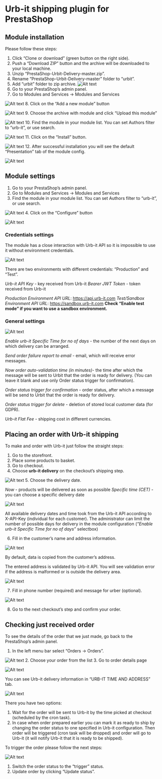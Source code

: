 # Urb-it shipping plugin for PrestaShop

## Module installation


Please follow these steps:


1. Click “Clone or download” (green button on the right side).
2. Push a “Download ZIP” button and the archive will be downloaded to your local machine.
3. Unzip “PrestaShop-Urbit-Delivery-master.zip”.
4. Rename “PrestaShop-Urbit-Delivery-master” folder to “urbit”.
5. Add “urbit” folder to zip archive.
![Alt text](../assets/image1.png?raw=true)
6. Go to your PrestaShop’s admin panel.
7. Go to Modules and Services -> Modules and Services

![Alt text](../assets/image17.png?raw=true)
8. Click on the “Add a new module” button

![Alt text](../assets/image5.png?raw=true)
9. Choose the archive with module and click “Upload this module”

![Alt text](../assets/image14.png?raw=true)
10. Find the module in your module list. You can set Authors filter to “urb-it”, or use search.

![Alt text](../assets/image13.png?raw=true)
11. Click on the “Install” button.

![Alt text](../assets/image15.png?raw=true)
12. After successful installation you will see the default “Presentation” tab of the module config.

![Alt text](../assets/image12.png?raw=true)



## Module settings

1. Go to your PrestaShop’s admin panel.
2. Go to Modules and Services -> Modules and Services
3. Find the module in your module list. You can set Authors filter to “urb-it”, or use search.

![Alt text](../assets/image4.png?raw=true)
4. Click on the “Configure” button

![Alt text](../assets/image6.png?raw=true)




### Credentials settings

The module has a close interaction with Urb-it API so it is impossible to use it without environment credentials. 

![Alt text](../assets/image18.png?raw=true)



There are two environments with different credentials: “Production” and “Test”.

*Urb-it API Key* - key received from Urb-it
*Bearer JWT Token* - token received from Urb-it

*Production Environment API URL*:  https://api.urb-it.com
*Test/Sandbox Environment API URL*:  https://sandbox.urb-it.com
**Check “Enable test mode” if you want to use a sandbox environment.**


### General settings

![Alt text](../assets/image18.png?raw=true)


*Enable urb-it Specific Time for no of days* - the number of the next days on which delivery can be arranged.

*Send order failure report to email* - email, which will receive error messages.

*Now order auto-validation time (in minutes)*- the time after which the message will be sent to Urbit that the order is ready for delivery. (You can leave it blank and use only Order status trigger for confirmation).

*Order status trigger for confirmation* - order status, after which a message will be send to Urbit that the order is ready for delivery.

*Order status trigger for delete* - deletion of stored local customer data (for GDPR).

*Urb-it Flat Fee* - shipping cost in different currencies.



## Placing an order with Urb-it shipping

To make and order with Urb-it just follow the straight steps:

1. Go to the storefront.
2. Place some products to basket.
3. Go to checkout.
4. Choose **urb-it delivery** on the checkout’s shipping step.

![Alt text](../assets/image18.png?raw=true)
5. Choose the delivery date.

*Now* - products will be delivered as soon as possible
*Specific time (CET)* - you can choose a specific delivery date 

![Alt text](../assets/image10.png?raw=true)

All available delivery dates and time took from the Urb-it API according to X-API-Key (individual for each customer). The administrator can limit the number of possible days for delivery in the module configuration (*“Enable urb-it Specific Time for no of days”* selectbox)


6. Fill in the customer’s name and address information.

![Alt text](../assets/image9.png?raw=true)

By default, data is copied from the customer’s address.

The entered address is validated by Urb-it API. You will see validation error if the address is malformed or is outside the delivery area.

![Alt text](../assets/image8.png?raw=true)


7. Fill in phone number (required) and message for urber (optional).

![Alt text](../assets/image19.png?raw=true)

8. Go to the next checkout’s step and confirm your order. 





## Checking just received order

To see the details of the order that we just made, go back to the PrestaShop’s admin panel.

1. In the left menu bar select “Orders -> Orders”.

![Alt text](../assets/image2.png?raw=true)
2. Choose your order from the list 
3. Go to order details page

![Alt text](../assets/image21.png?raw=true)


You can see Urb-it delivery information in “URB-IT TIME AND ADDRESS” tab.

![Alt text](../assets/image20.png?raw=true)

There you have two options:
1. Wait for the order will be sent to Urb-it by the time picked at checkout (scheduled by the cron task).
2. In case when order prepared earlier you can mark it as ready to ship by changing the order status to one specified in Urb-it configuration. Then order will be triggered (cron task will be dropped) and order will go to Urb-it (it will notify Urb-it that it is ready to be shipped).

To trigger the order please follow the next steps:

![Alt text](../assets/image16.png?raw=true)
1. Switch the order status to the “trigger” status.
1. Update order by clicking “Update status”.






